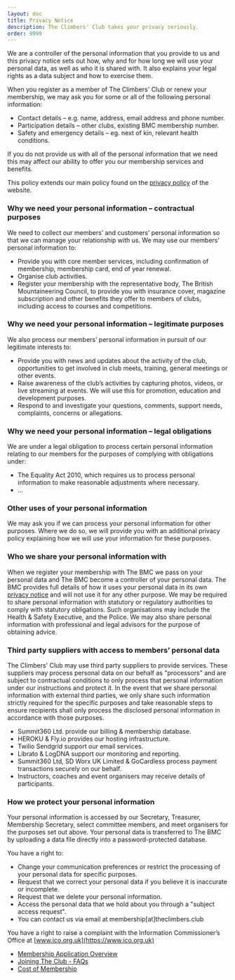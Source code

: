 ```yaml
---
layout: doc
title: Privacy Notice
description: The Climbers' Club takes your privacy seriously.
order: 9999
---
```


We are a controller of the personal information that you provide to us and this privacy notice sets
out how, why and for how long we will use your personal data, as well as who it is shared with. It also explains your legal rights as a data subject and how to exercise them.

When you register as a member of The Climbers' Club or renew your membership, we may ask you for some or all of the following personal information:

- Contact details – e.g. name, address, email address and phone number.
- Participation details – other clubs, existing BMC membership number.
- Safety and emergency details – eg. next of kin, relevant health conditions.

If you do not provide us with all of the personal information that we need this may affect our ability to offer you our membership services and benefits.

This policy extends our main policy found on the [privacy policy](https://www.climbers-club.co.uk/the-clubs-data-protection-policy/) of the website.

### Why we need your personal information – contractual purposes

We need to collect our members’ and customers’ personal information so that we can manage your relationship with us. We may use our members’ personal information to:

- Provide you with core member services, including confirmation of membership, membership card, end of year renewal.
- Organise club activities.
- Register your membership with the representative body, The British Mountaineering Council, to provide you with insurance cover, magazine subscription and other benefits they offer to members of clubs, including access to courses and competitions.

### Why we need your personal information – legitimate purposes

We also process our members’ personal information in pursuit of our legitimate interests to:

- Provide you with news and updates about the activity of the club, opportunities to get involved in club meets, training, general meetings or other events.
- Raise awareness of the club’s activities by capturing photos, videos, or live streaming at events. We will use this for promotion, education and development purposes.
- Respond to and investigate your questions, comments, support needs, complaints, concerns or allegations.

### Why we need your personal information – legal obligations

We are under a legal obligation to process certain personal information relating to our members for the purposes of complying with obligations under:

- The Equality Act 2010, which requires us to process personal information to make reasonable adjustments where necessary.
- ...

### Other uses of your personal information

We may ask you if we can process your personal information for other purposes. Where we do so, we will provide you with an additional privacy policy explaining how we will use your information for these purposes.

### Who we share your personal information with

When we register your membership with The BMC we pass on your personal data and The BMC become a controller of your personal data. The BMC provides full details of how it uses your personal data in its own
[privacy notice](https://www.thebmc.co.uk/privacy) and will not use it for any other purpose.
We may be required to share personal information with statutory or regulatory authorities to comply with statutory obligations. Such organisations may include the Health & Safety Executive, and the Police. We may also share personal
information with professional and legal advisors for the purpose of obtaining advice.

### Third party suppliers with access to members’ personal data

The Climbers' Club may use third party suppliers to provide services. These suppliers may process personal data on our behalf as
"processors" and are subject to contractual conditions to only process that personal information under our instructions and protect it.
In the event that we share personal information with external third parties, we only share such information strictly required for the
specific purposes and take reasonable steps to ensure recipients shall only process the disclosed personal information in accordance
with those purposes.

- Summit360 Ltd. provide our billing & membership database.
- HEROKU & Fly.io provides our hosting infrastructure.
- Twilio Sendgrid support our email services.
- Librato & LogDNA support our monitoring and reporting.
- Summit360 Ltd, SD Worx UK Limited & GoCardless process payment transactions securely on our behalf.
- Instructors, coaches and event organisers may receive details of participants.


### How we protect your personal information

Your personal information is accessed by our Secretary, Treasurer, Membership Secretary, select committee members, and meet organisers for the purposes set out above. Your personal data is transferred to The BMC by uploading a data file directly into a password-protected database.

You have a right to:

- Change your communication preferences or restrict the processing of your personal data for specific purposes.
- Request that we correct your personal data if you believe it is inaccurate or incomplete.
- Request that we delete your personal information.
- Access the personal data that we hold about you through a "subject access request".
- You can contact us via email at membership[at]theclimbers.club

You have a right to raise a complaint with the Information Commissioner’s Office at [www.ico.org.uk](https://www.ico.org.uk)

- [Membership Application Overview](/docs/membership/your-application)
- [Joining The Club - FAQs](/docs/membership/joining-the-club)
- [Cost of Membership](/docs/membership/cost-of-membership)

